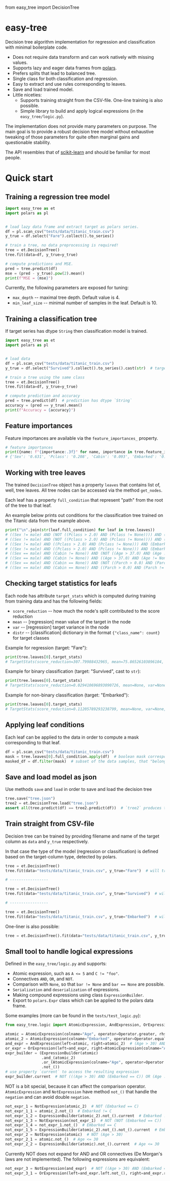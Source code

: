 from easy_tree import DecisionTree

# easy-tree

Decision tree algorithm implementation for regression and classification with minimal boilerplate code. 
* Does not require data transform and can work natively with missing values.
* Supports lazy and eager data frames from [polars](https://pola.rs/).
* Prefers splits that lead to balanced tree.
* Single class for both classification and regression.
* Easy to extract and use rules corresponding to leaves.
* Save and load trained model.
* Little niceties:
    * Supports training straight from the CSV-file. One-line training is also possible.
    * Simple library to build and apply logical expressions (in the `easy_tree/logic.py`).

The implementation does not provide many parameters on purpose. The main goal is to provide a robust
decision tree model without exhaustive tweaking of those parameters for quite often marginal gains
and questionable stability.

The API resembles that of [scikit-learn](https://scikit-learn.org/stable/) and should be familiar for most people.

# Quick start

## Training a regression tree model

```python
import easy_tree as et
import polars as pl


# load lazy data frame and extract target as polars series.
df = pl.scan_csv("tests/data/titanic_train.csv")
y_true = df.select("Fare").collect().to_series()

# train a tree, no data preprocessing is required!
tree = et.DecisionTree()
tree.fit(data=df, y_true=y_true)

# compute predictions and MSE.
pred = tree.predict(df)
mse = (pred - y_true).pow(2).mean()
print(f"MSE = {mse}")
```

Currently, the following parameters are exposed for tuning:
* `max_depth` -- maximal tree depth. Default value is 4.
* `min_leaf_size` -- minimal number of samples in the leaf. Default is 10.

## Training a classification tree

If target series has dtype `String` then classification model is trained.

```python
import easy_tree as et
import polars as pl


# load data
df = pl.scan_csv("tests/data/titanic_train.csv")
y_true = df.select("Survived").collect().to_series().cast(str)  # target has dtype `String`

# train a tree using the same class
tree = et.DecisionTree()
tree.fit(data=df, y_true=y_true)

# compute prediction and accuracy
pred = tree.predict(df)  # prediction has dtype `String`
accuracy = (pred == y_true).mean()
print(f"Accuracy = {accuracy}")
```

## Feature importances

Feature importances are available via the `feature_importances_` property.
```python
# feature importances
print({name: f"{importance:.3f}" for name, importance in tree.feature_importances_.items()})
# {'Sex': '0.631', 'Pclass': '0.208', 'Cabin': '0.093', 'Embarked': '0.034', 'Parch': '0.015', 'Age': '0.012', 'Fare': '0.007'}
```

## Working with tree leaves

The trained `DecisionTree` object has a property `leaves` that contains list of, well, tree leaves.
All tree nodes can be accessed via the method `get_nodes`.

Each leaf has a property `full_condition` that represent "path" from the root of the tree to that leaf.

An example below prints out conditions for the classification tree trained on the Titanic data from the example above.

```python
print("\n".join(str(leaf.full_condition) for leaf in tree.leaves))
# ((Sex != male) AND (NOT ((Pclass > 2.0) AND (Pclass != None)))) AND (NOT ((Fare > 49.5042) AND (Fare != None)))
# ((Sex != male) AND (NOT ((Pclass > 2.0) AND (Pclass != None)))) AND ((Fare > 49.5042) AND (Fare != None))
# ((Sex != male) AND ((Pclass > 2.0) AND (Pclass != None))) AND (Embarked != S)
# ((Sex != male) AND ((Pclass > 2.0) AND (Pclass != None))) AND (Embarked == S)
# ((Sex == male) AND (Cabin != None)) AND (NOT ((Age > 37.0) AND (Age != None)))
# ((Sex == male) AND (Cabin != None)) AND ((Age > 37.0) AND (Age != None))
# ((Sex == male) AND (Cabin == None)) AND (NOT ((Parch > 0.0) AND (Parch != None)))
# ((Sex == male) AND (Cabin == None)) AND ((Parch > 0.0) AND (Parch != None))
```

## Checking target statistics for leafs

Each node has attribute `target_stats` which is computed during training from training data and has the following fields:
* `score_reduction` -- how much the node's split contributed to the score reduction
* `mean` -- [regression] mean value of the target in the node
* `var` -- [regression] target variance in the node
* `distr` -- [classification] dictionary in the format `{"class_name": count}` for target classes

Example for regression (target: "Fare"):
```python
print(tree.leaves[0].target_stats)
# TargetStats(score_reduction=307.79988432965, mean=75.86526103896104, var=4915.438094119127, distr=None)
```

Example for binary classification (target: "Survived", cast to `str`):
```python
print(tree.leaves[0].target_stats)
# TargetStats(score_reduction=0.029410696893090726, mean=None, var=None, distr={'0': 7, '1': 79})
```

Example for non-binary classification (target: "Embarked"):
```python
print(tree.leaves[0].target_stats)
# TargetStats(score_reduction=0.11205789293238799, mean=None, var=None, distr={'Q': 24, 'C': 7, 'S': 6})
```

## Applying leaf conditions

Each leaf can be applied to the data in order to compute a mask corresponding to that leaf.

```python
df = pl.scan_csv("tests/data/titanic_train.csv")
mask = tree.leaves[0].full_condition.apply(df)  # boolean mask corresponding to the leaf samples.
masked_df = df.filter(mask)  # subset of the data samples, that "belong" to the leaf.
```

## Save and load model as json

Use methods `save` and `load` in order to save and load the decision tree

```python
tree.save("tree.json")
tree2 = et.DecisionTree.load("tree.json")
assert all(tree.predict(df) == tree2.predict(df))  # `tree2` produces the same predictions.
```

## Train straight from CSV-file

Decision tree can be trained by providing filename and name of the target column as `data` and `y_true` respectively.

In that case the type of the model (regression or classification) is defined based on the target-column type, detected by polars. 

```python
tree = et.DecisionTree()
tree.fit(data="tests/data/titanic_train.csv", y_true="Fare")  # will train a regression, as "Fare" is auto-detected as numerical column.

# -----------------

tree = et.DecisionTree()
tree.fit(data="tests/data/titanic_train.csv", y_true="Survived")  # will train a regression, as "Survived" is auto-detected as numerical column

# -----------------

tree = et.DecisionTree()
tree.fit(data="tests/data/titanic_train.csv", y_true="Embarked")  # will train a classification tree, as "Embarked" is auto-detected as String-valued column
```

One-liner is also possible:
```python
tree = et.DecisionTree().fit(data="tests/data/titanic_train.csv", y_true="Embarked")
```

## Small tool to handle logical expressions

Defined in the `easy_tree/logic.py` and supports:
* Atomic expression, such as `A <= 5` and `C != "foo"`.
* Connectives `AND`, `OR`, and `NOT`.
* Comparison with `None`, so that `bar != None` and `bar == None` are possible.
* `Serialization` and `deserialization` of expressions. 
* Making compound expressions using class `ExpressionBuilder`.
* Export to `polars.Expr` class which can be applied to the polars data frame.

Some examples (more can be found in the `tests/test_logic.py`):
```python
from easy_tree.logic import AtomicExpression, AndExpression, OrExpression, NotExpression, ExpressionBuilder, Operator

atomic = AtomicExpression(colname="Age", operator=Operator.greater, rhs=30)  # Age > 30
atomic_2 = AtomicExpression(colname="Embarked", operator=Operator.equal, rhs="C")  # AtomicExpression(colname="Embarked", operator=Operator.equal, rhs="C") 
and_expr = AndExpression(left=atomic, right=atomic_2)  # (Age > 30) AND (Embarked == C)
or_expr = OrExpression(left=and_expr, right=AtomicExpression(colname="Age", operator=Operator.not_equal, rhs=None))  # ((Age > 30) AND (Embarked == C)) OR (Age != None)
expr_builder = (ExpressionBuilder(atomic)
                .and_(atomic_2)
                .or_(AtomicExpression(colname="Age", operator=Operator.not_equal, rhs=None))
                .not_())
# use property `current` to access the resulting expression
expr_builder.current  # NOT (((Age > 30) AND (Embarked == C)) OR (Age != None))
```

NOT is a bit special, because it can affect the comparison operator. `AtomicExpression` and `NotExpression` have method `not_()`
that handle the `negation` and can avoid double `negation`.
```python
not_expr_1 = NotExpression(atomic_2)  # NOT (Embarked == C)
not_expr_1_1 = atomic_2.not_()  # Embarked != C
not_expr_1_2 = ExpressionBuilder(atomic_2).not_().current  # Embarked != C
not_expr_1_3 = NotExpression(not_expr_1)  # NOT (NOT (Embarked == C))
not_expr_1_4 = not_expr_1.not_()  # Embarked == C
not_expr_1_5 = ExpressionBuilder(atomic_2).not_().not_().current  # Embarked == C
not_expr_2 = NotExpression(atomic)  # NOT (Age > 30)
not_expr_2_1 = atomic.not_()  # Age <= 30
not_expr_2_2 = ExpressionBuilder(atomic).not_().current  # Age <= 30
```

Currently NOT does not expand for AND and OR connectives (De Morgan's laws are not implemented).
The following expressions are equivalent:  
```python
not_expr_3 = NotExpression(and_expr)  # NOT ((Age > 30) AND (Embarked == C)), 
not_expr_3_1 = OrExpression(left=and_expr.left.not_(), right=and_expr.right.not_())  # (Age <= 30) OR (Embarked != C)
```
